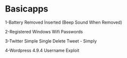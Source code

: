 # Basicapps

1-Battery Removed İnserted (Beep Sound When Removed)

2-Registered Windows Wifi Passwords

3-Twitter Simple Single Delete Tweet - Simply

4-Wordpress 4.9.4 Username Exploit
